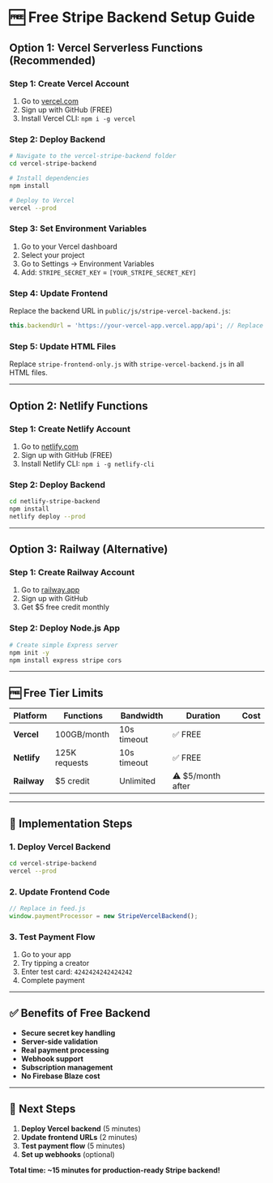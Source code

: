# 🆓 Free Stripe Backend Setup Guide

## Option 1: Vercel Serverless Functions (Recommended)

### **Step 1: Create Vercel Account**
1. Go to [vercel.com](https://vercel.com)
2. Sign up with GitHub (FREE)
3. Install Vercel CLI: `npm i -g vercel`

### **Step 2: Deploy Backend**
```bash
# Navigate to the vercel-stripe-backend folder
cd vercel-stripe-backend

# Install dependencies
npm install

# Deploy to Vercel
vercel --prod
```

### **Step 3: Set Environment Variables**
1. Go to your Vercel dashboard
2. Select your project
3. Go to Settings → Environment Variables
4. Add: `STRIPE_SECRET_KEY` = `[YOUR_STRIPE_SECRET_KEY]`

### **Step 4: Update Frontend**
Replace the backend URL in `public/js/stripe-vercel-backend.js`:
```javascript
this.backendUrl = 'https://your-vercel-app.vercel.app/api'; // Replace with your actual URL
```

### **Step 5: Update HTML Files**
Replace `stripe-frontend-only.js` with `stripe-vercel-backend.js` in all HTML files.

---

## Option 2: Netlify Functions

### **Step 1: Create Netlify Account**
1. Go to [netlify.com](https://netlify.com)
2. Sign up with GitHub (FREE)
3. Install Netlify CLI: `npm i -g netlify-cli`

### **Step 2: Deploy Backend**
```bash
cd netlify-stripe-backend
npm install
netlify deploy --prod
```

---

## Option 3: Railway (Alternative)

### **Step 1: Create Railway Account**
1. Go to [railway.app](https://railway.app)
2. Sign up with GitHub
3. Get $5 free credit monthly

### **Step 2: Deploy Node.js App**
```bash
# Create simple Express server
npm init -y
npm install express stripe cors
```

---

## 🆓 **Free Tier Limits**

| Platform | Functions | Bandwidth | Duration | Cost |
|----------|-----------|-----------|----------|------|
| **Vercel** | 100GB/month | 10s timeout | ✅ FREE |
| **Netlify** | 125K requests | 10s timeout | ✅ FREE |
| **Railway** | $5 credit | Unlimited | ⚠️ $5/month after |

---

## 🔧 **Implementation Steps**

### **1. Deploy Vercel Backend**
```bash
cd vercel-stripe-backend
vercel --prod
```

### **2. Update Frontend Code**
```javascript
// Replace in feed.js
window.paymentProcessor = new StripeVercelBackend();
```

### **3. Test Payment Flow**
1. Go to your app
2. Try tipping a creator
3. Enter test card: `4242424242424242`
4. Complete payment

---

## ✅ **Benefits of Free Backend**

- **Secure secret key handling**
- **Server-side validation**
- **Real payment processing**
- **Webhook support**
- **Subscription management**
- **No Firebase Blaze cost**

---

## 🚀 **Next Steps**

1. **Deploy Vercel backend** (5 minutes)
2. **Update frontend URLs** (2 minutes)
3. **Test payment flow** (5 minutes)
4. **Set up webhooks** (optional)

**Total time: ~15 minutes for production-ready Stripe backend!** 